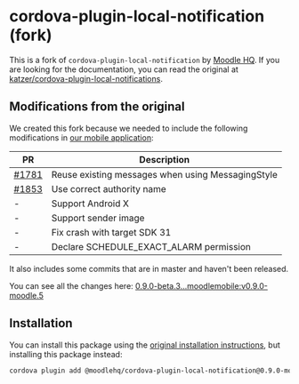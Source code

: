 # cordova-plugin-local-notification (fork)

This is a fork of `cordova-plugin-local-notification` by [Moodle HQ](https://moodle.com/). If you are looking for the documentation, you can read the original at [katzer/cordova-plugin-local-notifications](https://github.com/katzer/cordova-plugin-local-notifications).

## Modifications from the original

We created this fork because we needed to include the following modifications in [our mobile application](https://github.com/moodlehq/moodleapp):

| PR | Description |
| -- | ----------- |
| [#1781](https://github.com/katzer/cordova-plugin-local-notifications/pull/1781) | Reuse existing messages when using MessagingStyle |
| [#1853](https://github.com/katzer/cordova-plugin-local-notifications/pull/1853) | Use correct authority name |
| - | Support Android X |
| - | Support sender image |
| - | Fix crash with target SDK 31 |
| - | Declare SCHEDULE_EXACT_ALARM permission |

It also includes some commits that are in master and haven't been released.

You can see all the changes here: [0.9.0-beta.3...moodlemobile:v0.9.0-moodle.5](https://github.com/katzer/cordova-plugin-local-notifications/compare/0.9.0-beta.3...moodlemobile:v0.9.0-moodle.5)

## Installation

You can install this package using the [original installation instructions](https://github.com/katzer/cordova-plugin-local-notifications#installation), but installing this package instead:

```sh
cordova plugin add @moodlehq/cordova-plugin-local-notification@0.9.0-moodle.5
```
